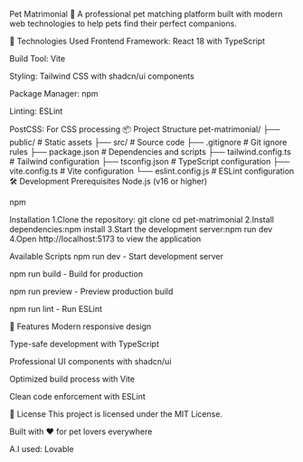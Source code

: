 Pet Matrimonial 🐾
A professional pet matching platform built with modern web technologies to help pets find their perfect companions.

🚀 Technologies Used
Frontend Framework: React 18 with TypeScript

Build Tool: Vite

Styling: Tailwind CSS with shadcn/ui components

Package Manager: npm

Linting: ESLint

PostCSS: For CSS processing
📦 Project Structure
pet-matrimonial/
├── public/                 # Static assets
├── src/                   # Source code
├── .gitignore            # Git ignore rules
├── package.json          # Dependencies and scripts
├── tailwind.config.ts    # Tailwind configuration
├── tsconfig.json         # TypeScript configuration
├── vite.config.ts        # Vite configuration
└── eslint.config.js      # ESLint configuration
🛠️ Development
Prerequisites
Node.js (v16 or higher)

npm

Installation
1.Clone the repository:
git clone <your-repo-url>
cd pet-matrimonial
2.Install dependencies:npm install
3.Start the development server:npm run dev
4.Open http://localhost:5173 to view the application

Available Scripts
npm run dev - Start development server

npm run build - Build for production

npm run preview - Preview production build

npm run lint - Run ESLint

🌟 Features
Modern responsive design

Type-safe development with TypeScript

Professional UI components with shadcn/ui

Optimized build process with Vite

Clean code enforcement with ESLint

📝 License
This project is licensed under the MIT License.

Built with ❤️ for pet lovers everywhere

A.I used: Lovable